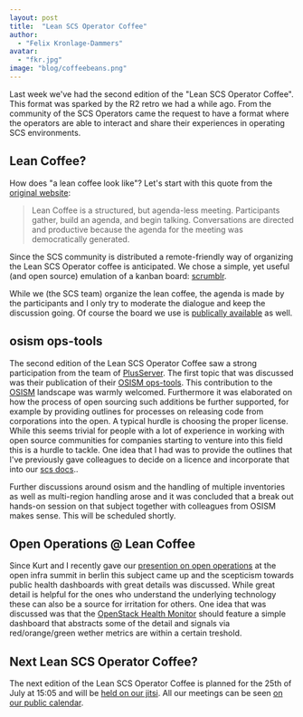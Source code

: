 ```yaml
---
layout: post
title:  "Lean SCS Operator Coffee"
author:
  - "Felix Kronlage-Dammers"
avatar:
  - "fkr.jpg"
image: "blog/coffeebeans.png"
---
```


Last week we've had the second edition of the "Lean SCS Operator Coffee". This format was sparked
by the R2 retro we had a while ago. From the community of the SCS Operators came the request to have
a format where the operators are able to interact and share their experiences in operating SCS
environments.

## Lean Coffee? 

How does "a lean coffee look like"?
Let's start with this quote from the [original website](http://leancoffee.org):

> Lean Coffee is a structured, but agenda-less meeting. Participants gather, build an agenda, and begin talking. Conversations are directed and productive because the agenda for the meeting was democratically generated.

Since the SCS community is distributed a remote-friendly way of organizing the Lean SCS Operator coffee
is anticipated. We chose a simple, yet useful (and open source) emulation of a kanban board: [scrumblr](https://github.com/aliasaria/scrumblr).

While we (the SCS team) organize the lean coffee, the agenda is made by the participants and I only try to moderate the dialogue and keep the discussion going.
Of course the board we use is [publically available](https://scrumblr.ethibox.fr/9ucuscs-lean-coffee) as well.

## osism ops-tools 

The second edition of the Lean SCS Operator Coffee saw a strong participation from the team of [PlusServer](https://www.plusserver.com). The first topic that
was discussed was their publication of their [OSISM ops-tools](https://github.com/plusserver/osism-opstools/). This contribution to the
[OSISM](https://github.com/osism/) landscape was warmly welcomed. Furthermore it was elaborated on how the process of open sourcing such
additions be further supported, for example by providing outlines for processes on releasing code from corporations into the open. A typical
hurdle is choosing the proper license. While this seems trivial for people with a lot of experience in working with open source communities for
companies starting to venture into this field this is a hurdle to tackle. One idea that I had was to provide the outlines that I've previously
gave colleagues to decide on a licence and incorporate that into our [scs docs](https://github.com/sovereignCloudStack/docs)..

Further discussions around osism and the handling of multiple inventories as well as multi-region handling arose and it was concluded that
a break out hands-on session on that subject together with colleagues from OSISM makes sense. This will be scheduled shortly.

## Open Operations @ Lean Coffee

Since Kurt and I recently gave our [presention on open operations](https://www.youtube.com/watch?v=oGuUty7ufN8) at the open infra summit in berlin this subject came up and the 
scepticism towards public health dashboards with great details was discussed. While great detail is helpful for the ones who understand
the underlying technology these can also be a source for irritation for others. One idea that was discussed was that the [OpenStack Health Monitor](https://github.com/SovereignCloudStack/openstack-health-monitor)
should feature a simple dashboard that abstracts some of the detail and signals via red/orange/green wether metrics are within a certain
treshold.

## Next Lean SCS Operator Coffee?

The next edition of the Lean SCS Operator Coffee is planned for the 25th of July at 15:05 and will be [held on our jitsi](https://conf.scs.koeln:8443/SCS-Tech).
All our meetings can be seen [on our public calendar](https://scs.community/contribute/).

